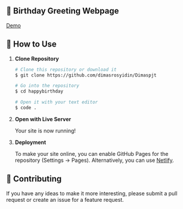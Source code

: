 ## 🎉 Birthday Greeting Webpage 

[Demo](https://dimasrosyidin.github.io/dimaspjt.github.io/)

## 🚀 How to Use

1.  **Clone Repository**

    ```bash
    # Clone this repository or download it
    $ git clone https://github.com/dimasrosyidin/Dimaspjt

    # Go into the repository
    $ cd happybirthday

    # Open it with your text editor
    $ code .
    ```

2. **Open with Live Server**

    Your site is now running!

3. **Deployment**

    To make your site online, you can enable GitHub Pages for the repository (Settings -> Pages). Alternatively, you can use [Netlify](https://www.netlify.com/).

## 📝 Contributing

If you have any ideas to make it more interesting, please submit a pull request or create an issue for a feature request.
